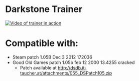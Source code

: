 # Darkstone Trainer

[![Video of trainer in action](http://img.youtube.com/vi/OIiZ2VKTrnU/0.jpg)](https://www.youtube.com/watch?v=OIiZ2VKTrnU)

# Compatible with:
- Steam patch 1.05B Dec 3 2012 172036
- Good Old Games patch 1.05b feb 12 2000 13.4255 cracked
  - Patch available at http://dsdb.it-taucher.at/attachments/055_DSPatch105.zip
  
